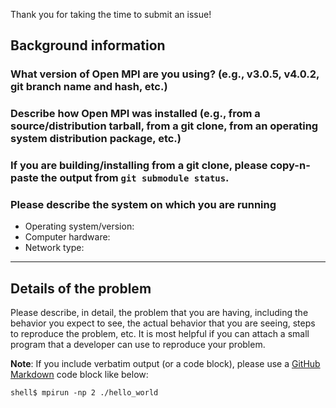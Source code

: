 Thank you for taking the time to submit an issue!

## Background information

### What version of Open MPI are you using? (e.g., v3.0.5, v4.0.2, git branch name and hash, etc.)



### Describe how Open MPI was installed (e.g., from a source/distribution tarball, from a git clone, from an operating system distribution package, etc.)



### If you are building/installing from a git clone, please copy-n-paste the output from `git submodule status`.



### Please describe the system on which you are running

* Operating system/version: 
* Computer hardware: 
* Network type: 

-----------------------------

## Details of the problem

Please describe, in detail, the problem that you are having, including the behavior you expect to see, the actual behavior that you are seeing, steps to reproduce the problem, etc.  It is most helpful if you can attach a small program that a developer can use to reproduce your problem.

**Note**: If you include verbatim output (or a code block), please use a [GitHub Markdown](https://help.github.com/articles/creating-and-highlighting-code-blocks/) code block like below:
```shell
shell$ mpirun -np 2 ./hello_world
```

